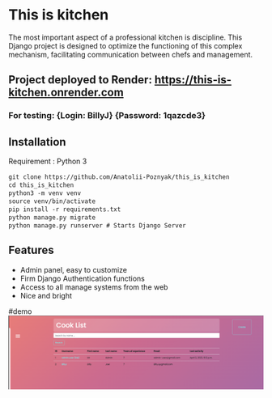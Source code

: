 # This is kitchen

The most important aspect of a professional kitchen is discipline. 
This Django project is designed to optimize the functioning 
of this complex mechanism, facilitating communication between chefs and management.

## Project deployed  to Render: https://this-is-kitchen.onrender.com

### For testing: {Login: BillyJ} {Password: 1qazcde3}

## Installation

Requirement : Python 3

```shell
git clone https://github.com/Anatolii-Poznyak/this_is_kitchen 
cd this_is_kitchen
python3 -m venv venv
source venv/bin/activate
pip install -r requirements.txt
python manage.py migrate
python manage.py runserver # Starts Django Server
```

## Features

* Admin panel, easy to customize
* Firm Django Authentication functions
* Access to all manage systems from the web
* Nice and bright

#demo ![demo.png](demo.png)

